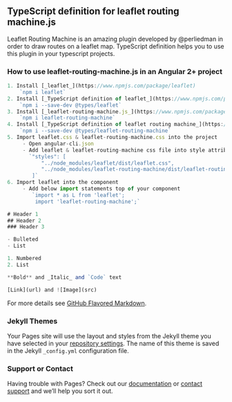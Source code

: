 ## TypeScript definition for leaflet routing machine.js

Leaflet Routing Machine is an amazing plugin developed by @perliedman in order to draw routes on a leaflet map. TypeScript definition helps you to use this plugin in your typescript projects.

### How to use leaflet-routing-machine.js in an Angular 2+ project 

```javascript
1. Install [_leaflet_](https://www.npmjs.com/package/leaflet)
    `npm i leaflet`
2. Install [_TypeScript definition of leaflet_](https://www.npmjs.com/package/@types/leaflet)
    `npm i --save-dev @types/leaflet`
3. Install [_leaflet-routing-machine.js_](https://www.npmjs.com/package/leaflet-routing-machine)
    `npm i leaflet-routing-machine`
4. Install [_TypeScript definition of leaflet routing machine_](https://www.npmjs.com/package/@types/leaflet-routing-machine)
    `npm i --save-dev @types/leaflet-routing-machine`
5. Import leaflet.css & leaflet-routing-machine.css into the project
     - Open angular-cli.json
     - Add leaflet & leaflet-routing-machine css file into style attribute.
       `"styles": [
           "../node_modules/leaflet/dist/leaflet.css",
           "../node_modules/leaflet-routing-machine/dist/leaflet-routing-machine.css"
        ]`
6. Import leaflet into the component
     - Add below import statements top of your component
        `import * as L from 'leaflet';
         import 'leaflet-routing-machine';`

# Header 1
## Header 2
### Header 3

- Bulleted
- List

1. Numbered
2. List

**Bold** and _Italic_ and `Code` text

[Link](url) and ![Image](src)
```

For more details see [GitHub Flavored Markdown](https://guides.github.com/features/mastering-markdown/).

### Jekyll Themes

Your Pages site will use the layout and styles from the Jekyll theme you have selected in your [repository settings](https://github.com/chanakadrathnayaka/types-leaflet-routing-machine/settings). The name of this theme is saved in the Jekyll `_config.yml` configuration file.

### Support or Contact

Having trouble with Pages? Check out our [documentation](https://help.github.com/categories/github-pages-basics/) or [contact support](https://github.com/contact) and we’ll help you sort it out.
